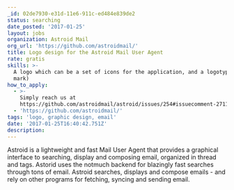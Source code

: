 ```yaml
---
_id: 02de7930-e31d-11e6-911c-ed484e839de2
status: searching
date_posted: '2017-01-25'
layout: jobs
organization: Astroid Mail
org_url: 'https://github.com/astroidmail/'
title: Logo design for the Astroid Mail User Agent
rate: gratis
skills: >-
  A logo which can be a set of icons for the application, and a logotype (icon +
  mark)
how_to_apply:
  - >-
    Simply reach us at
    https://github.com/astroidmail/astroid/issues/254#issuecomment-271138689
  - 'https://github.com/astroidmail/'
tags: 'logo, graphic design, email'
date: '2017-01-25T16:40:42.751Z'
description:
---
```

Astroid is a lightweight and fast Mail User Agent that provides a graphical interface to searching, display and composing email, organized in thread and tags. Astorid uses the notmuch backend for blazingly fast searches through tons of email. Astroid searches, displays and compose emails - and rely on other programs for fetching, syncing and sending email.

